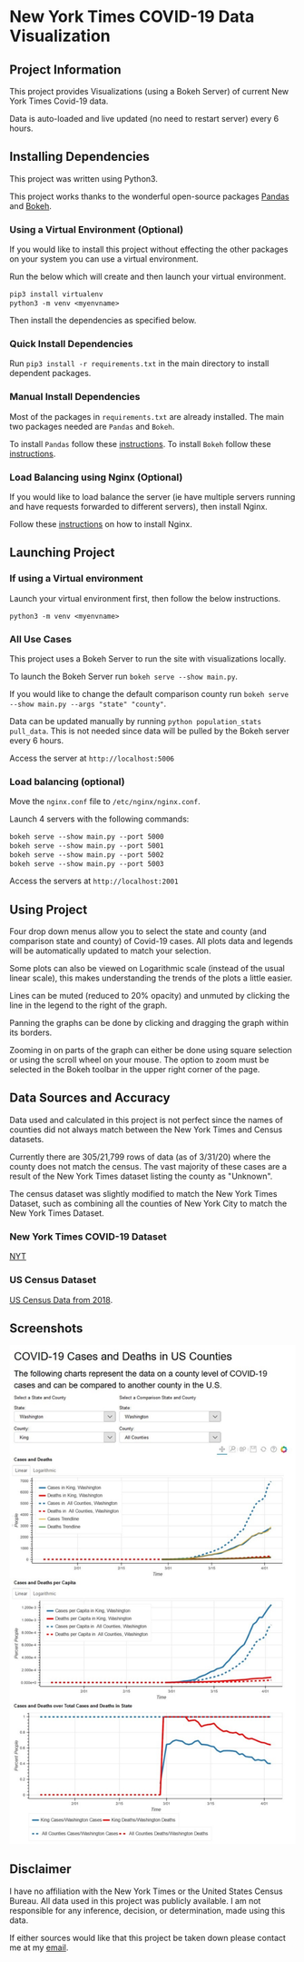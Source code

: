# New York Times COVID-19 Data Visualization

## Project Information
This project provides Visualizations (using a Bokeh Server) of current New York Times Covid-19 data. 

Data is auto-loaded and live updated (no need to restart server) every 6 hours.

## Installing Dependencies
This project was written using Python3.

This project works thanks to the wonderful open-source packages [Pandas](https://pandas.pydata.org/) and [Bokeh](https://bokeh.org/).

### Using a Virtual Environment (Optional)

If you would like to install this project without effecting the other packages on your system you can use a virtual environment.

Run the below which will create and then launch your virtual environment.
```
pip3 install virtualenv
python3 -m venv <myenvname> 
```

Then install the dependencies as specified below.

### Quick Install Dependencies

Run `pip3 install -r requirements.txt` in the main directory to install dependent packages.

### Manual Install Dependencies
Most of the packages in `requirements.txt` are already installed. The main two packages needed are `Pandas` and `Bokeh`.

To install `Pandas` follow these [instructions](https://pandas.pydata.org/docs/getting_started/install.html).
To install `Bokeh` follow these [instructions](https://docs.bokeh.org/en/latest/docs/user_guide/quickstart.html#userguide-quickstart).

### Load Balancing using Nginx (Optional)

If you would like to load balance the server (ie have multiple servers running and have requests forwarded to different 
servers), then install Nginx. 

Follow these [instructions](https://www.nginx.com/resources/wiki/start/topics/tutorials/install/) on how to install Nginx.

## Launching Project

### If using a Virtual environment
Launch your virtual environment first, then follow the below instructions.
```
python3 -m venv <myenvname> 
```

### All Use Cases
This project uses a Bokeh Server to run the site with visualizations locally.

To launch the Bokeh Server run `bokeh serve --show main.py`.

If you would like to change the default comparison county run  `bokeh serve --show main.py --args "state" "county"`.

Data can be updated manually by running `python population_stats pull_data`. This is not needed since data will be 
pulled by the Bokeh server every 6 hours.

Access the server at `http://localhost:5006`

### Load balancing (optional)
Move the `nginx.conf` file to `/etc/nginx/nginx.conf`.

Launch 4 servers with the following commands:
```
bokeh serve --show main.py --port 5000
bokeh serve --show main.py --port 5001
bokeh serve --show main.py --port 5002
bokeh serve --show main.py --port 5003
```

Access the servers at `http://localhost:2001`

## Using Project

Four drop down menus allow you to select the state and county (and comparison state and county) of Covid-19 cases. All 
plots data and legends will be automatically updated to match your selection. 

Some plots can also be viewed on Logarithmic scale (instead of the usual linear scale), this makes understanding the
trends of the plots a little easier.

Lines can be muted (reduced to 20% opacity) and unmuted by clicking the line in the legend to the right of the graph.

Panning the graphs can be done by clicking and dragging the graph within its borders.

Zooming in on parts of the graph can either be done using square selection or using the scroll wheel on your mouse. The 
option to zoom must be selected in the Bokeh toolbar in the upper right corner of the page.

## Data Sources and Accuracy
Data used and calculated in this project is not perfect since the names of counties did not always match between the 
New York Times and Census datasets.

Currently there are 305/21,799 rows of data (as of 3/31/20) where the county does not match the census. The vast 
majority of these cases are a result of the New York Times dataset listing the county as "Unknown".

The census dataset was slightly modified to match the New York Times Dataset, such as combining all the counties of 
New York City to match the New York Times Dataset.
### New York Times COVID-19 Dataset
[NYT](https://github.com/nytimes/covid-19-data) 

### US Census Dataset
[US Census Data from 2018](https://www.census.gov/data/tables/time-series/demo/popest/2010s-counties-detail.html).

## Screenshots
![screenshot](visualization.jpg)

## Disclaimer
I have no affiliation with the New York Times or the United States Census Bureau. All data used in this project was 
publicly available. I am not responsible for any inference, decision, or determination, made using this data.

If either sources would like that this project be taken down please contact me at my [email](mailto:otoledan@ucsd.edu).

